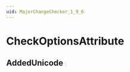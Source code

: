```yaml
---
uid: MajorChangeChecker_1_9_6
---
```


# CheckOptionsAttribute

## AddedUnicode

<!-- Description, Properties, ... sections are auto-generated. -->
<!-- REPLACE ME AUTO-GENERATION -->

<!-- Uncomment to add extra details -->
<!--### Details-->

<!-- Uncomment to add example code -->
<!--### Example code-->
